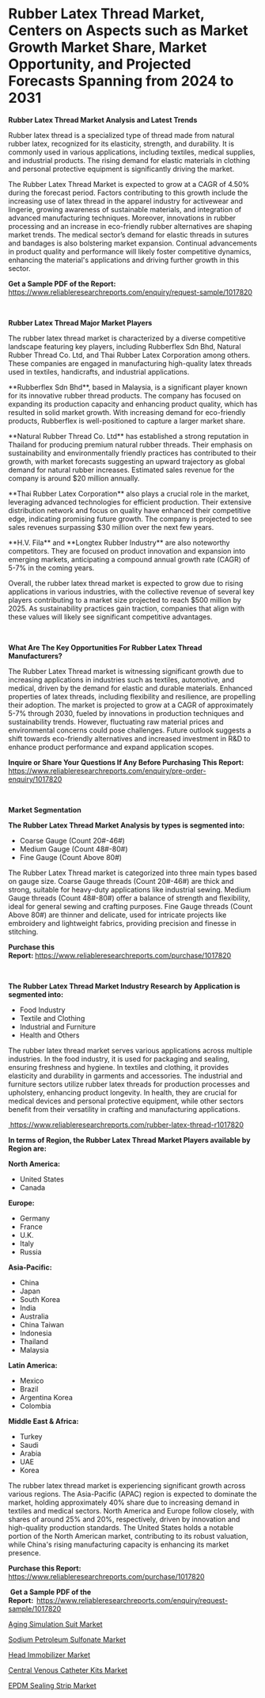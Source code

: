 <p><h1>Rubber Latex Thread Market, Centers on Aspects such as Market Growth Market Share, Market Opportunity, and Projected Forecasts Spanning from 2024 to 2031</h1></p><p><strong>Rubber Latex Thread Market Analysis and Latest Trends</strong></p>
<p><p>Rubber latex thread is a specialized type of thread made from natural rubber latex, recognized for its elasticity, strength, and durability. It is commonly used in various applications, including textiles, medical supplies, and industrial products. The rising demand for elastic materials in clothing and personal protective equipment is significantly driving the market. </p><p>The Rubber Latex Thread Market is expected to grow at a CAGR of 4.50% during the forecast period. Factors contributing to this growth include the increasing use of latex thread in the apparel industry for activewear and lingerie, growing awareness of sustainable materials, and integration of advanced manufacturing techniques. Moreover, innovations in rubber processing and an increase in eco-friendly rubber alternatives are shaping market trends. The medical sector’s demand for elastic threads in sutures and bandages is also bolstering market expansion. Continual advancements in product quality and performance will likely foster competitive dynamics, enhancing the material's applications and driving further growth in this sector.</p></p>
<p><strong>Get a Sample PDF of the Report:&nbsp;</strong> <a href="https://www.reliableresearchreports.com/enquiry/request-sample/1017820?utm_campaign=28&utm_medium=2&utm_source=Github&utm_content=ia&utm_term=04112024&utm_id=rubber-latex-thread">https://www.reliableresearchreports.com/enquiry/request-sample/1017820</a></p>
<p>&nbsp;</p>
<p><strong>Rubber Latex Thread Major Market Players</strong></p>
<p><p>The rubber latex thread market is characterized by a diverse competitive landscape featuring key players, including Rubberflex Sdn Bhd, Natural Rubber Thread Co. Ltd, and Thai Rubber Latex Corporation among others. These companies are engaged in manufacturing high-quality latex threads used in textiles, handicrafts, and industrial applications.</p><p>**Rubberflex Sdn Bhd**, based in Malaysia, is a significant player known for its innovative rubber thread products. The company has focused on expanding its production capacity and enhancing product quality, which has resulted in solid market growth. With increasing demand for eco-friendly products, Rubberflex is well-positioned to capture a larger market share.</p><p>**Natural Rubber Thread Co. Ltd** has established a strong reputation in Thailand for producing premium natural rubber threads. Their emphasis on sustainability and environmentally friendly practices has contributed to their growth, with market forecasts suggesting an upward trajectory as global demand for natural rubber increases. Estimated sales revenue for the company is around $20 million annually.</p><p>**Thai Rubber Latex Corporation** also plays a crucial role in the market, leveraging advanced technologies for efficient production. Their extensive distribution network and focus on quality have enhanced their competitive edge, indicating promising future growth. The company is projected to see sales revenues surpassing $30 million over the next few years.</p><p>**H.V. Fila** and **Longtex Rubber Industry** are also noteworthy competitors. They are focused on product innovation and expansion into emerging markets, anticipating a compound annual growth rate (CAGR) of 5-7% in the coming years. </p><p>Overall, the rubber latex thread market is expected to grow due to rising applications in various industries, with the collective revenue of several key players contributing to a market size projected to reach $500 million by 2025. As sustainability practices gain traction, companies that align with these values will likely see significant competitive advantages.</p></p>
<p>&nbsp;</p>
<p><strong>What Are The Key Opportunities For Rubber Latex Thread Manufacturers?</strong></p>
<p><p>The Rubber Latex Thread market is witnessing significant growth due to increasing applications in industries such as textiles, automotive, and medical, driven by the demand for elastic and durable materials. Enhanced properties of latex threads, including flexibility and resilience, are propelling their adoption. The market is projected to grow at a CAGR of approximately 5-7% through 2030, fueled by innovations in production techniques and sustainability trends. However, fluctuating raw material prices and environmental concerns could pose challenges. Future outlook suggests a shift towards eco-friendly alternatives and increased investment in R&D to enhance product performance and expand application scopes.</p></p>
<p><strong>Inquire or Share Your Questions If Any Before Purchasing This Report:</strong> <a href="https://www.reliableresearchreports.com/enquiry/pre-order-enquiry/1017820?utm_campaign=28&utm_medium=2&utm_source=Github&utm_content=ia&utm_term=04112024&utm_id=rubber-latex-thread">https://www.reliableresearchreports.com/enquiry/pre-order-enquiry/1017820</a></p>
<p>&nbsp;</p>
<p><strong>Market Segmentation</strong></p>
<p><strong>The Rubber Latex Thread Market Analysis by types is segmented into:</strong></p>
<p><ul><li>Coarse Gauge (Count 20#-46#)</li><li>Medium Gauge (Count 48#-80#)</li><li>Fine Gauge (Count Above 80#)</li></ul></p>
<p><p>The Rubber Latex Thread market is categorized into three main types based on gauge size. Coarse Gauge threads (Count 20#-46#) are thick and strong, suitable for heavy-duty applications like industrial sewing. Medium Gauge threads (Count 48#-80#) offer a balance of strength and flexibility, ideal for general sewing and crafting purposes. Fine Gauge threads (Count Above 80#) are thinner and delicate, used for intricate projects like embroidery and lightweight fabrics, providing precision and finesse in stitching.</p></p>
<p><strong>Purchase this Report:&nbsp;</strong><a href="https://www.reliableresearchreports.com/purchase/1017820?utm_campaign=28&utm_medium=2&utm_source=Github&utm_content=ia&utm_term=04112024&utm_id=rubber-latex-thread">https://www.reliableresearchreports.com/purchase/1017820</a></p>
<p>&nbsp;</p>
<p><strong>The Rubber Latex Thread Market Industry Research by Application is segmented into:</strong></p>
<p><ul><li>Food Industry</li><li>Textile and Clothing</li><li>Industrial and Furniture</li><li>Health and Others</li></ul></p>
<p><p>The rubber latex thread market serves various applications across multiple industries. In the food industry, it is used for packaging and sealing, ensuring freshness and hygiene. In textiles and clothing, it provides elasticity and durability in garments and accessories. The industrial and furniture sectors utilize rubber latex threads for production processes and upholstery, enhancing product longevity. In health, they are crucial for medical devices and personal protective equipment, while other sectors benefit from their versatility in crafting and manufacturing applications.</p></p>
<p><a href="https://www.reliableresearchreports.com/rubber-latex-thread-r1017820?utm_campaign=28&utm_medium=2&utm_source=Github&utm_content=ia&utm_term=04112024&utm_id=rubber-latex-thread">&nbsp;https://www.reliableresearchreports.com/rubber-latex-thread-r1017820</a></p>
<p><strong>In terms of Region, the Rubber Latex Thread Market Players available by Region are:</strong></p>
<p>
    <p> <strong> North America: </strong>
        <ul>
            <li>United States</li>
            <li>Canada</li>
        </ul>
        </p> 
    <p> <strong> Europe: </strong>
        <ul>
            <li>Germany</li>
            <li>France</li>
            <li>U.K.</li>
            <li>Italy</li>
            <li>Russia</li>
        </ul>
        </p> 
    <p> <strong> Asia-Pacific: </strong>
        <ul>
            <li>China</li>
            <li>Japan</li>
            <li>South Korea</li>
            <li>India</li>
            <li>Australia</li>
            <li>China Taiwan</li>
            <li>Indonesia</li>
            <li>Thailand</li>
            <li>Malaysia</li>
        </ul>
        </p> 
    <p> <strong> Latin America: </strong>
        <ul>
            <li>Mexico</li>
            <li>Brazil</li>
            <li>Argentina Korea</li>
            <li>Colombia</li>
        </ul>
        </p> 
    <p> <strong> Middle East & Africa: </strong>
        <ul>
            <li>Turkey</li>
            <li>Saudi</li>
            <li>Arabia</li>
            <li>UAE</li>
            <li>Korea</li>
        </ul>
    </p>
    </p>
<p><p>The rubber latex thread market is experiencing significant growth across various regions. The Asia-Pacific (APAC) region is expected to dominate the market, holding approximately 40% share due to increasing demand in textiles and medical sectors. North America and Europe follow closely, with shares of around 25% and 20%, respectively, driven by innovation and high-quality production standards. The United States holds a notable portion of the North American market, contributing to its robust valuation, while China's rising manufacturing capacity is enhancing its market presence.</p></p>
<p><strong>Purchase this Report: </strong><a href="https://www.reliableresearchreports.com/purchase/1017820?utm_campaign=28&utm_medium=2&utm_source=Github&utm_content=ia&utm_term=04112024&utm_id=rubber-latex-thread">https://www.reliableresearchreports.com/purchase/1017820</a></p>
<p>&nbsp;<strong>Get a Sample PDF of the Report:&nbsp;&nbsp;</strong><a href="https://www.reliableresearchreports.com/enquiry/request-sample/1017820?utm_campaign=28&utm_medium=2&utm_source=Github&utm_content=ia&utm_term=04112024&utm_id=rubber-latex-thread">https://www.reliableresearchreports.com/enquiry/request-sample/1017820</a></p>
<p><strong></strong></p>
<p><p><a href="https://issuu.com/reportprime-2/docs/aging-simulation-suit-market-size-2_1d3e7fb54697b3?utm_campaign=28&utm_medium=2&utm_source=Github&utm_content=ia&utm_term=04112024&utm_id=rubber-latex-thread">Aging Simulation Suit Market</a></p><p><a href="https://github.com/florjvdva/Market-Research-Report-List-1/blob/main/sodium-petroleum-sulfonate-market.md?utm_campaign=28&utm_medium=2&utm_source=Github&utm_content=ia&utm_term=04112024&utm_id=rubber-latex-thread">Sodium Petroleum Sulfonate Market</a></p><p><a href="https://issuu.com/reportprime-2/docs/head-immobilizer-market-size-2030.p_bc44199d4b0486?utm_campaign=28&utm_medium=2&utm_source=Github&utm_content=ia&utm_term=04112024&utm_id=rubber-latex-thread">Head Immobilizer Market</a></p><p><a href="https://issuu.com/reportprime-2/docs/central-venous-catheter-kits-market_589dc43a28d333?utm_campaign=28&utm_medium=2&utm_source=Github&utm_content=ia&utm_term=04112024&utm_id=rubber-latex-thread">Central Venous Catheter Kits Market</a></p><p><a href="https://github.com/LoretaDushku585/Market-Research-Report-List-1/blob/main/epdm-sealing-strip-market.md?utm_campaign=28&utm_medium=2&utm_source=Github&utm_content=ia&utm_term=04112024&utm_id=rubber-latex-thread">EPDM Sealing Strip Market</a></p></p>